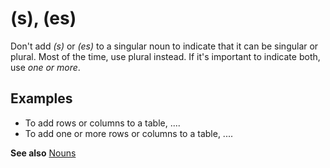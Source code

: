 # (s), (es)

Don't add *(s)* or *(es)* to a singular noun to indicate that it can be singular or plural. Most of the time, use plural instead. If it's important to indicate both, use *one or more*.

## Examples

- To add rows or columns to a table, ....
- To add one or more rows or columns to a table, ....

**See also**  [Nouns](../../grammar/nouns-pronouns.md)
